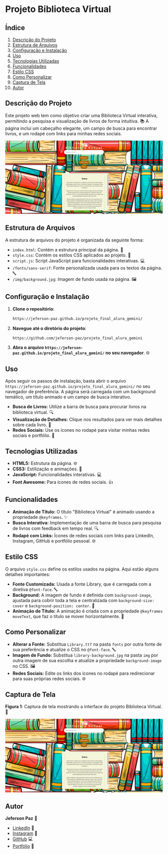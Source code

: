 # Projeto Biblioteca Virtual

## Índice
1. [Descrição do Projeto](#descrição-do-projeto)
2. [Estrutura de Arquivos](#estrutura-de-arquivos)
3. [Configuração e Instalação](#configuração-e-instalação)
4. [Uso](#uso)
5. [Tecnologias Utilizadas](#tecnologias-utilizadas)
6. [Funcionalidades](#funcionalidades)
7. [Estilo CSS](#estilo-css)
8. [Como Personalizar](#como-personalizar)
9. [Captura de Tela](#captura-de-tela)
10. [Autor](#autor)

## Descrição do Projeto
Este projeto web tem como objetivo criar uma Biblioteca Virtual interativa, permitindo a pesquisa e visualização de livros de forma intuitiva. 📚
A página inclui um cabeçalho elegante, um campo de busca para encontrar livros, e um rodapé com links para minhas redes sociais.

![Imagem do Projeto](img/projeto.png)

## Estrutura de Arquivos
A estrutura de arquivos do projeto é organizada da seguinte forma:

- `index.html`: Contém a estrutura principal da página. 📄
- `style.css`: Contém os estilos CSS aplicados ao projeto. 🎨
- `script.js`: Script JavaScript para funcionalidades interativas. 💻
- `/fonts/sans-serif`: Fonte personalizada usada para os textos da página. 🔤
- `/img/background.jpg`: Imagem de fundo usada na página. 🖼️

## Configuração e Instalação

1. **Clone o repositório**:
   ```bash
   https://jeferson-paz.github.io/projeto_final_alura_gemini/
   ```
2. **Navegue até o diretório do projeto**:
   ```bash
   https://github.com/jeferson-paz/projeto_final_alura_gemini
   ```
3. **Abra o arquivo `https://jeferson-paz.github.io/projeto_final_alura_gemini/` no seu navegador**. 🌐

## Uso
Após seguir os passos de instalação, basta abrir o arquivo `https://jeferson-paz.github.io/projeto_final_alura_gemini/` no seu navegador de preferência. A página será carregada com um background temático, um título animado e um campo de busca interativo.

- **Busca de Livros:** Utilize a barra de busca para procurar livros na biblioteca virtual. 🔍
- **Visualização de Detalhes:** Clique nos resultados para ver mais detalhes sobre cada livro. 📖
- **Redes Sociais:** Use os ícones no rodapé para visitar minhas redes sociais e portfólio. 🌟

## Tecnologias Utilizadas
- **HTML5:** Estrutura da página. 🌐
- **CSS3:** Estilização e animações. 🎨
- **JavaScript:** Funcionalidades interativas. 💻
- **Font Awesome:** Para ícones de redes sociais. 👍

## Funcionalidades
- **Animação de Título:** O título "Biblioteca Virtual" é animado usando a propriedade `@keyframes`. ✨
- **Busca Interativa:** Implementação de uma barra de busca para pesquisa de livros com feedback em tempo real. 🔍
- **Rodapé com Links:** Ícones de redes sociais com links para LinkedIn, Instagram, GitHub e portfólio pessoal. 🌐

## Estilo CSS
O arquivo `style.css` define os estilos usados na página. Aqui estão alguns detalhes importantes:

- **Fonte Customizada:** Usada a fonte Library, que é carregada com a diretiva `@font-face`. 🔤
- **Background:** A imagem de fundo é definida com `background-image`, ajustada para cobrir toda a tela e centralizada com `background-size: cover` e `background-position: center`. 🌄
- **Animação de Título:** A animação é criada com a propriedade `@keyframes moveText`, que faz o título se mover horizontalmente. 🎢

## Como Personalizar
- **Alterar a Fonte:** Substitua `Library.ttf` na pasta `fonts` por outra fonte de sua preferência e atualize o CSS no `@font-face`. 🔤
- **Imagem de Fundo:** Substitua `library-background.jpg` na pasta `img` por outra imagem de sua escolha e atualize a propriedade `background-image` no CSS. 🖼️
- **Redes Sociais:** Edite os links dos ícones no rodapé para redirecionar para suas próprias redes sociais. 🌐

## Captura de Tela
**Figura 1**: Captura de tela mostrando a interface do projeto Biblioteca Virtual. 📸

![Imagem do Projeto](img/projeto.png)

## Autor
**Jeferson Paz** 👋

- [LinkedIn](https://www.linkedin.com/in/jeferson-paz/) 🔗
- [Instagram](https://www.instagram.com/jeferson.paz_/) 📸
- [GitHub](https://github.com/jeferson-paz) 💻
- [Portfólio](https://jeferson-paz.github.io/Portfolio/) 🌟
